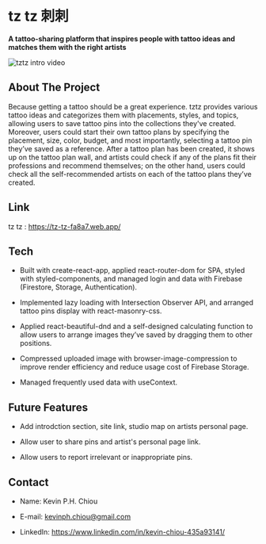 # tz tz 刺刺

__A tattoo-sharing platform that inspires people with tattoo ideas and matches them with the right artists__

![tztz intro video](https://firebasestorage.googleapis.com/v0/b/tz-tz-fa8a7.appspot.com/o/other%2Ftztz-README.gif?alt=media&token=95c01556-46b0-4c2a-abcc-58fb4c71169f)

## About The Project

Because getting a tattoo should be a great experience. tztz provides various tattoo ideas and categorizes them with placements, styles, and topics, allowing users to save tattoo pins into the collections they've created. Moreover, users could start their own tattoo plans by specifying the placement, size, color, budget, and most importantly, selecting a tattoo pin they’ve saved as a reference. After a tattoo plan has been created, it shows up on the tattoo plan wall, and artists could check if any of the plans fit their professions and recommend themselves; on the other hand, users could check all the self-recommended artists on each of the tattoo plans they’ve created.

## Link
tz tz : https://tz-tz-fa8a7.web.app/

## Tech

 * Built with create-react-app, applied react-router-dom for SPA, styled with styled-components, and managed login and data with Firebase (Firestore, Storage, Authentication).

 * Implemented lazy loading with Intersection Observer API, and arranged tattoo pins display with react-masonry-css.

 * Applied react-beautiful-dnd and a self-designed calculating function to allow users to arrange images they’ve saved by dragging them to other positions.

 * Compressed uploaded image with browser-image-compression to improve render efficiency and reduce usage cost of Firebase Storage.

 * Managed frequently used data with useContext.


## Future Features

 * Add introdction section, site link, studio map on artists personal page.

 * Allow user to share pins and artist's personal page link.

 * Allow users to report irrelevant or inappropriate pins.


## Contact
 * Name: Kevin P.H. Chiou
  
 * E-mail: kevinph.chiou@gmail.com
 
 * LinkedIn: https://www.linkedin.com/in/kevin-chiou-435a93141/